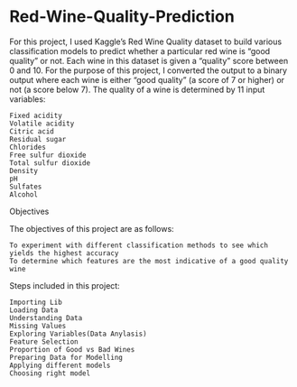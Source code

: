 # Red-Wine-Quality-Prediction
For this project, I used Kaggle’s Red Wine Quality dataset to build various classification models to predict whether a particular red wine is “good quality” or not. Each wine in this dataset is given a “quality” score between 0 and 10. For the purpose of this project, I converted the output to a binary output where each wine is either “good quality” (a score of 7 or higher) or not (a score below 7). The quality of a wine is determined by 11 input variables:
```
Fixed acidity
Volatile acidity
Citric acid
Residual sugar
Chlorides
Free sulfur dioxide
Total sulfur dioxide
Density
pH
Sulfates
Alcohol
```
Objectives

The objectives of this project are as follows:
```
To experiment with different classification methods to see which yields the highest accuracy
To determine which features are the most indicative of a good quality wine
```
Steps included in this project:
```
Importing Lib
Loading Data
Understanding Data
Missing Values
Exploring Variables(Data Anylasis)
Feature Selection
Proportion of Good vs Bad Wines
Preparing Data for Modelling
Applying different models
Choosing right model
```

